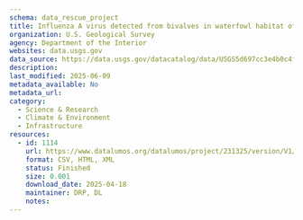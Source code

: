 ```yaml
---
schema: data_rescue_project 
title: Influenza A virus detected from bivalves in waterfowl habitat of the Delmarva Peninsula
organization: U.S. Geological Survey
agency: Department of the Interior
websites: data.usgs.gov
data_source: https://data.usgs.gov/datacatalog/data/USGS5d697cc3e4b0c4f70cf294de
description: 
last_modified: 2025-06-09
metadata_available: No
metadata_url: 
category:
  - Science & Research 
  - Climate & Environment 
  - Infrastructure 
resources:
  - id: 1114
    url: https://www.datalumos.org/datalumos/project/231325/version/V1/view
    format: CSV, HTML, XML
    status: Finished
    size: 0.001
    download_date: 2025-04-18
    maintainer: DRP, DL
    notes: 
---
```

